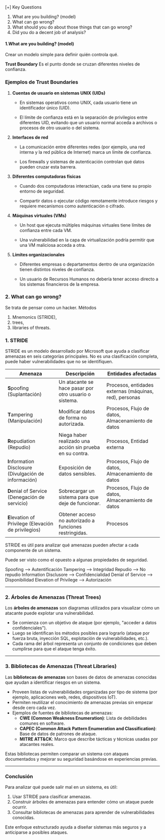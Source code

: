 [+] Key Questions
1. What are you building? (model)  
2. What can go wrong? 
3. What should you do about those things that can go wrong?
4. Did you do a decent job of analysis?

#### 1.What are you building? (model)

Crear un modelo simple para definir quién controla qué.

**Trust Boundary**
Es el punto donde se cruzan diferentes niveles de confianza.

### **Ejemplos de Trust Boundaries**

1. **Cuentas de usuario en sistemas UNIX (UIDs)**
    
    - En sistemas operativos como UNIX, cada usuario tiene un identificador único (UID).
        
    - El límite de confianza está en la separación de privilegios entre diferentes UID, evitando que un usuario normal acceda a archivos o procesos de otro usuario o del sistema.
        
2. **Interfaces de red**
    
    - La comunicación entre diferentes redes (por ejemplo, una red interna y la red pública de Internet) marca un límite de confianza.
        
    - Los firewalls y sistemas de autenticación controlan qué datos pueden cruzar esta barrera.
        
3. **Diferentes computadoras físicas**
    
    - Cuando dos computadoras interactúan, cada una tiene su propio entorno de seguridad.
        
    - Compartir datos o ejecutar código remotamente introduce riesgos y requiere mecanismos como autenticación o cifrado.
        
4. **Máquinas virtuales (VMs)**
    
    - Un host que ejecuta múltiples máquinas virtuales tiene límites de confianza entre cada VM.
        
    - Una vulnerabilidad en la capa de virtualización podría permitir que una VM maliciosa acceda a otra.
        
5. **Límites organizacionales**
    
    - Diferentes empresas o departamentos dentro de una organización tienen distintos niveles de confianza.
        
    - Un usuario de Recursos Humanos no debería tener acceso directo a los sistemas financieros de la empresa.


### 2. What can go wrong?

Se trata de pensar como un hacker. 
Métodos
1. Mnemonics (STRIDE),
2. trees,
3. libraries of threats.


### **1. STRIDE**

STRIDE es un modelo desarrollado por Microsoft que ayuda a clasificar amenazas en seis categorías principales. No es una clasificación completa, puede haber vulnerabilidades que no se identifiquen.

| **Amenaza**                                             | **Descripción**                                           | **Entidades afectadas**                                |
| ------------------------------------------------------- | --------------------------------------------------------- | ------------------------------------------------------ |
| **S**poofing (Suplantación)                             | Un atacante se hace pasar por otro usuario o sistema.     | Procesos, entidades externas (máquinas, red), personas |
| **T**ampering (Manipulación)                            | Modificar datos de forma no autorizada.                   | Procesos, Flujo de datos, Almacenamiento de datos      |
| **R**epudiation (Repudio)                               | Niega haber realizado una acción sin prueba en su contra. | Procesos, Entidad externa                              |
| **I**nformation Disclosure (Divulgación de información) | Exposición de datos sensibles.                            | Procesos, Flujo de datos, Almacenamiento de datos      |
| **D**enial of Service (Denegación de servicio)          | Sobrecargar un sistema para que deje de funcionar.        | Procesos, Flujo de datos, Almacenamiento de datos      |
| **E**levation of Privilege (Elevación de privilegios)   | Obtener acceso no autorizado a funciones restringidas.    | Procesos                                               |

STRIDE es útil para analizar qué amenazas pueden afectar a cada componente de un sistema.

Puede ser visto como el opuesto a algunas propiedades de seguridad.

Spoofing --> Autentificación
Tampering --> Integridad
Repudio --> No repudio
Information Disclusore --> Confidencialidad
Denial of Service --> Disponibilidad
Elevation of Privilege --> Autorización

---

### **2. Árboles de Amenazas (Threat Trees)**

Los **árboles de amenazas** son diagramas utilizados para visualizar cómo un atacante puede explotar una vulnerabilidad.

- Se comienza con un objetivo de ataque (por ejemplo, "acceder a datos confidenciales").
- Luego se identifican los métodos posibles para lograrlo (ataque por fuerza bruta, inyección SQL, explotación de vulnerabilidades, etc.).
- Cada rama del árbol representa un conjunto de condiciones que deben cumplirse para que el ataque tenga éxito.

---

### **3. Bibliotecas de Amenazas (Threat Libraries)**

Las **bibliotecas de amenazas** son bases de datos de amenazas conocidas que ayudan a identificar riesgos en un sistema.

- Proveen listas de vulnerabilidades organizadas por tipo de sistema (por ejemplo, aplicaciones web, redes, dispositivos IoT).
- Permiten reutilizar el conocimiento de amenazas previas sin empezar desde cero cada vez.
- Ejemplos de fuentes de bibliotecas de amenazas:
    - **CWE (Common Weakness Enumeration)**: Lista de debilidades comunes en software.
    - **CAPEC (Common Attack Pattern Enumeration and Classification)**: Base de datos de patrones de ataque.
    - **MITRE ATT&CK**: Marco que describe tácticas y técnicas usadas por atacantes reales.

Estas bibliotecas permiten comparar un sistema con ataques documentados y mejorar su seguridad basándose en experiencias previas.

---

### **Conclusión**

Para analizar qué puede salir mal en un sistema, es útil:

1. Usar STRIDE para clasificar amenazas.
2. Construir árboles de amenazas para entender cómo un ataque puede ocurrir.
3. Consultar bibliotecas de amenazas para aprender de vulnerabilidades conocidas.

Este enfoque estructurado ayuda a diseñar sistemas más seguros y a anticiparse a posibles ataques.